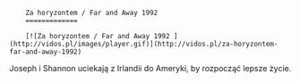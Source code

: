 
        Za horyzontem / Far and Away 1992 
        =============
        
        [![Za horyzontem / Far and Away 1992 ](http://vidos.pl/images/player.gif)](http://vidos.pl/za-horyzontem-far-and-away-1992)
        
        
 Joseph i Shannon uciekają z Irlandii do Ameryki, by rozpocząć lepsze życie.
    